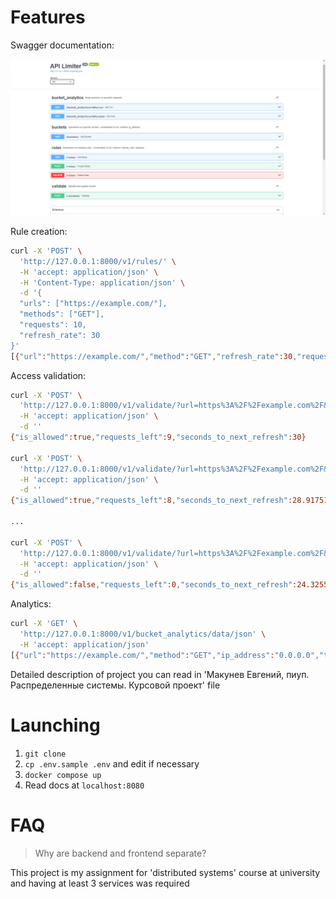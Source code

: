 
# Features

Swagger documentation:

![swagger documentaion](README%20assets/swagger%20documentaion.png)

Rule creation:

```bash
curl -X 'POST' \
  'http://127.0.0.1:8000/v1/rules/' \
  -H 'accept: application/json' \
  -H 'Content-Type: application/json' \
  -d '{
  "urls": ["https://example.com/"],
  "methods": ["GET"],
  "requests": 10,
  "refresh_rate": 30
}'
[{"url":"https://example.com/","method":"GET","refresh_rate":30,"requests":10}]
```

Access validation:

```bash
curl -X 'POST' \
  'http://127.0.0.1:8000/v1/validate/?url=https%3A%2F%2Fexample.com%2F&method=GET&ip_address=0.0.0.0' \
  -H 'accept: application/json' \
  -d ''
{"is_allowed":true,"requests_left":9,"seconds_to_next_refresh":30}

curl -X 'POST' \
  'http://127.0.0.1:8000/v1/validate/?url=https%3A%2F%2Fexample.com%2F&method=GET&ip_address=0.0.0.0' \
  -H 'accept: application/json' \
  -d ''
{"is_allowed":true,"requests_left":8,"seconds_to_next_refresh":28.917512893676758}

...

curl -X 'POST' \
  'http://127.0.0.1:8000/v1/validate/?url=https%3A%2F%2Fexample.com%2F&method=GET&ip_address=0.0.0.0' \
  -H 'accept: application/json' \
  -d ''
{"is_allowed":false,"requests_left":0,"seconds_to_next_refresh":24.325567960739136}
```

Analytics:

```bash
curl -X 'GET' \
  'http://127.0.0.1:8000/v1/bucket_analytics/data/json' \
  -H 'accept: application/json'
[{"url":"https://example.com/","method":"GET","ip_address":"0.0.0.0","timestamp":1721105457.358816,"was_allowed":true}]
```

Detailed description of project you can read in 'Макунев Евгений, пиуп. Распределенные системы. Курсовой проект' file

# Launching

1. `git clone`
2. `cp .env.sample .env` and edit if necessary
3. `docker compose up`
4. Read docs at `localhost:8080`

# FAQ

> Why are backend and frontend separate?

This project is my assignment for 'distributed systems' course at university and having at least 3 services was required
